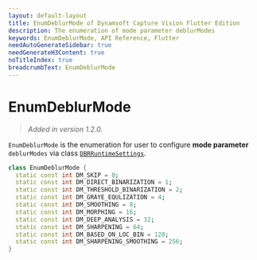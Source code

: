 ```yaml
---
layout: default-layout
title: EnumDeblurMode of Dynamsoft Capture Vision Flutter Edition
description: The enumeration of mode parameter deblurModes
keywords: EnumDeblurMode, API Reference, Flutter
needAutoGenerateSidebar: true
needGenerateH3Content: true
noTitleIndex: true
breadcrumbText: EnumDeblurMode
---
```


# EnumDeblurMode

> *Added in version 1.2.0.*

`EnumDeblurMode` is the enumeration for user to configure **mode parameter** `deblurModes` via class [`DBRRuntimeSettings`](class-dbr-runtime-settings.md).

```dart
class EnumDeblurMode {
  static const int DM_SKIP = 0;
  static const int DM_DIRECT_BINARIZATION = 1;
  static const int DM_THRESHOLD_BINARIZATION = 2;
  static const int DM_GRAYE_EQULIZATION = 4;
  static const int DM_SMOOTHING = 8;
  static const int DM_MORPHING = 16;
  static const int DM_DEEP_ANALYSIS = 32;
  static const int DM_SHARPENING = 64;
  static const int DM_BASED_ON_LOC_BIN = 128;
  static const int DM_SHARPENING_SMOOTHING = 256;
}
```
